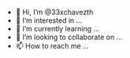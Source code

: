 - 👋 Hi, I’m @33xchavezth
- 👀 I’m interested in ...
- 🌱 I’m currently learning ...
- 💞️ I’m looking to collaborate on ...
- 📫 How to reach me ...

<!---
33xchavezth/33xchavezth is a ✨ special ✨ repository because its `README.md` (this file) appears on your GitHub profile.
You can click the Preview link to take a look at your changes.
--->
